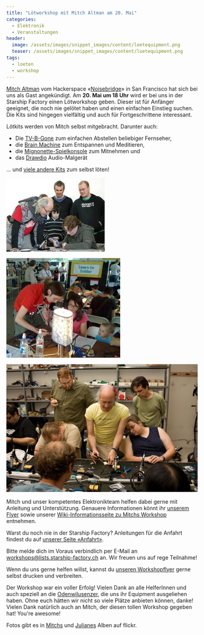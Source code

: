 ```yaml
---
title: "Lötworkshop mit Mitch Altman am 20. Mai"
categories:
  - Elektronik
  - Veranstaltungen
header:
  image: /assets/images/snippet_images/content/loetequipment.png
  teaser: /assets/images/snippet_images/content/loetequipment.png
tags:
  - loeten
  - workshop
---
```


[Mitch Altman](https://noisebridge.net/wiki/User:Maltman23 "Mitch Altmans Infoseite bei Noisebridge") vom Hackerspace «[Noisebridge](https://noisebridge.net/ "Noisebridge")» in San Francisco hat sich bei uns als Gast angekündigt. Am **20\. Mai um 18 Uhr** wird er bei uns in der Starship Factory einen Lötworkshop geben. Dieser ist für Anfänger geeignet, die noch nie gelötet haben und einen einfachen Einstieg suchen. Die Kits sind hingegen vielfältig und auch für Fortgeschrittene interessant.

Lötkits werden von Mitch selbst mitgebracht. Darunter auch:

- Die [TV-B-Gone](https://cornfieldelectronics.com/tvbgone/tvbg.home.php "TV-B-Gone-Webseite") zum einfachen Abstellen beliebiger Fernseher,
- die [Brain Machine](https://learn.adafruit.com/brain-machine "Das Brain Machine-Kit bei Adafruit") zum Entspannen und Meditieren,
- die [Mignonette-Spielkonsole](http://www.mignonette-game.com/ "Mignonette, eine Spielekonsole für unterwegs") zum Mitnehmen und
- das [Drawdio](https://learn.adafruit.com/drawdio "Das Drawdio-Kit bei Adafruit") Audio-Malgerät

… und [viele andere Kits](https://noisebridge.net/wiki/MitchWorkshopsEU#Kits "https://noisebridge.net/wiki/MitchWorkshopsEU#Kits") zum selbst löten!

![image_cache/6465c3141fe51862fa2f170bde8faa5f](/assets/images/snippet_images/content/image_cache6465c3141fe51862fa2f170bde8faa5f.jpeg "image_cache/6465c3141fe51862fa2f170bde8faa5f")

![image_cache/fe490ebd1f09ae5302a4f475f36d1c8b](/assets/images/snippet_images/content/image_cachefe490ebd1f09ae5302a4f475f36d1c8b.jpeg "image_cache/fe490ebd1f09ae5302a4f475f36d1c8b")

![image_cache/ac6ffeb6a62ab363ab6dff7b9668cd5a](/assets/images/snippet_images/content/image_cacheac6ffeb6a62ab363ab6dff7b9668cd5a.jpeg "image_cache/ac6ffeb6a62ab363ab6dff7b9668cd5a")

  

Mitch und unser kompetentes Elektronikteam helfen dabei gerne mit Anleitung und Unterstützung. Genauere Informationen könnt ihr [unserem Flyer](http://wiki.starship-factory.ch/Veranstaltungen/Workshops/MitchAltman/MitchAltmanWorkshopFlyer.pdf "Lötworkshopflyer mit mehr Informationen") sowie unserer [Wiki-Informationsseite zu Mitchs Workshop](http://wiki.starship-factory.ch/Veranstaltungen/Workshops/MitchAltman/ "Die Mitch Altman-Informationsseite in unserem Wiki") entnehmen.

Warst du noch nie in der Starship Factory? Anleitungen für die Anfahrt findest du auf [unserer Seite «Anfahrt»](https://starship-factory.ch/pages/anfahrt.html).

Bitte melde dich im Voraus verbindlich per E-Mail an [workshops@lists.starship-factory.ch](mailto:workshops@lists.starship-factory.ch) an. Wir freuen uns auf rege Teilnahme!

Wenn du uns gerne helfen willst, kannst du [unseren Workshopflyer](http://wiki.starship-factory.ch/Veranstaltungen/Workshops/MitchAltman/MitchAltmanWorkshopFlyer.pdf "Lötworkshopflyer mit mehr Informationen") gerne selbst drucken und verbreiten.

Der Workshop war ein voller Erfolg! Vielen Dank an alle HelferInnen und auch speziell an die [Odenwilusenzer](http://www.odenwilusenz.ch/node/351), die uns ihr Equipment ausgeliehen haben. Ohne euch hätten wir nicht so viele Plätze anbieten können, danke! Vielen Dank natürlich auch an Mitch, der diesen tollen Workshop gegeben hat! You're awesome!

Fotos gibt es in [Mitchs](https://flic.kr/s/aHsjXFv84H) und [Julianes](https://flic.kr/s/aHsjYhhW56) Alben auf flickr.
